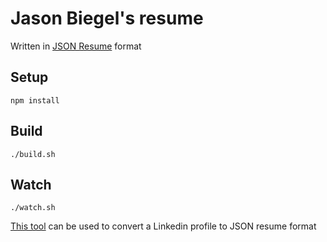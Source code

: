 # Jason Biegel's resume

Written in [JSON Resume](https://jsonresume.org/) format

## Setup

    npm install

## Build

    ./build.sh

## Watch

    ./watch.sh

[This tool](https://jmperezperez.com/linkedin-to-json-resume/) can be used to convert a Linkedin profile to JSON resume format
